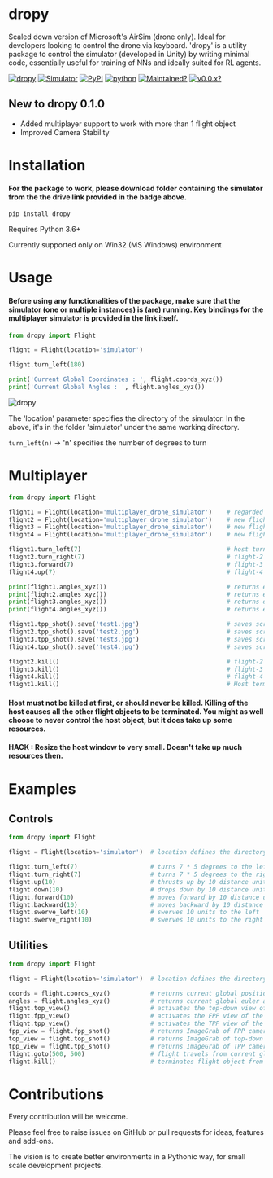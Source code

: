 # dropy

Scaled down version of Microsoft's AirSim (drone only). Ideal for developers looking to control the drone via keyboard. 'dropy' is a utility package to control the simulator (developed in Unity) by writing minimal code, essentially useful for training of NNs and ideally suited for RL agents.

[![dropy](https://img.shields.io/badge/dropy-GitHub-red.svg)](https://github.com/gittygupta/dropy)
[![Simulator](https://img.shields.io/badge/Simulator-drive-yellow.svg)](https://drive.google.com/drive/folders/1aKszPhx8NSxfkh6jYMFV7Cr-rY0P3CeX?usp=sharing)
[![PyPI](https://img.shields.io/badge/PyPI-v0.1.0-blue.svg)](https://pypi.org/project/dropy/)
[![python](https://img.shields.io/badge/python-3.6+-blue.svg)](https://www.python.org)
[![Maintained?](https://img.shields.io/badge/Maintained%3F-YES-green.svg)](https://github.com/gittygupta/dropy)
[![v0.0.x?](https://img.shields.io/badge/v0.0.x-README-indigo.svg)](https://github.com/gittygupta/dropy/blob/master/README_v0.0.x.md)


## New to dropy 0.1.0

* Added multiplayer support to work with more than 1 flight object
* Improved Camera Stability

# Installation

#### For the package to work, please download folder containing the simulator from the the drive link provided in the badge above. 

```
pip install dropy
```

Requires Python 3.6+

Currently supported only on Win32 (MS Windows) environment


# Usage

#### Before using any functionalities of the package, make sure that the simulator (one or multiple instances) is (are) running. Key bindings for the multiplayer simulator is provided in the link itself.

```python
from dropy import Flight

flight = Flight(location='simulator')

flight.turn_left(180)

print('Current Global Coordinates : ', flight.coords_xyz())
print('Current Global Angles : ', flight.angles_xyz())
```

![dropy](https://github.com/gittygupta/dropy/blob/master/readme_gif.gif)

The 'location' parameter specifies the directory of the simulator. In the above, it's in the folder 'simulator' under the same working directory.

`
turn_left(n)
`
 -> 'n' specifies the number of degrees to turn


# Multiplayer

```python
from dropy import Flight

flight1 = Flight(location='multiplayer_drone_simulator')    # regarded as the host flight object
flight2 = Flight(location='multiplayer_drone_simulator')    # new flight-2 spawned
flight3 = Flight(location='multiplayer_drone_simulator')    # new flight-3 spawned
flight4 = Flight(location='multiplayer_drone_simulator')    # new flight=4 spawned

flight1.turn_left(7)                                        # host turns 7 * 5 degrees to the left
flight2.turn_right(7)                                       # flight-2 turns 7 * 5 degrees to the right
flight3.forward(7)                                          # flight-3 goes forward by 7 distance units
flight4.up(7)                                               # flight-4 thrusts up by 7 distance units

print(flight1.angles_xyz())                                 # returns euler angles of the host
print(flight2.angles_xyz())                                 # returns euler angles of flight-2
print(flight3.angles_xyz())                                 # returns euler angles of flight-3
print(flight4.angles_xyz())                                 # returns euler angles of flight-4

flight1.tpp_shot().save('test1.jpg')                        # saves screenshot of tpp-mode of the host
flight2.tpp_shot().save('test2.jpg')                        # saves screenshot of tpp-mode of flight-2
flight3.tpp_shot().save('test3.jpg')                        # saves screenshot of tpp-mode of flight-3
flight4.tpp_shot().save('test4.jpg')                        # saves screenshot of tpp-mode of flight-4

flight2.kill()                                              # flight-2 terminated from simulator and closed
flight3.kill()                                              # flight-3 terminated from simulator and closed
flight4.kill()                                              # flight-4 terminated from simulator and closed
flight1.kill()                                              # Host terminated from simulator and closed
```

#### Host must not be killed at first, or should never be killed. Killing of the host causes all the other flight objects to be terminated. You might as well choose to never control the host object, but it does take up some resources. 
#### HACK : Resize the host window to very small. Doesn't take up much resources then.
####

# Examples

## Controls

```python
from dropy import Flight

flight = Flight(location='simulator')  # location defines the directory where the simulator is, in the workstation

flight.turn_left(7)                    # turns 7 * 5 degrees to the left
flight.turn_right(7)                   # turns 7 * 5 degrees to the right
flight.up(10)                          # thrusts up by 10 distance units
flight.down(10)                        # drops down by 10 distance units
flight.forward(10)                     # moves forward by 10 distance units
flight.backward(10)                    # moves backward by 10 distance units
flight.swerve_left(10)                 # swerves 10 units to the left
flight.swerve_right(10)                # swerves 10 units to the right
```

## Utilities

```python
from dropy import Flight

flight = Flight(location='simulator')  # location defines the directory where the simulator is, in the workstation

coords = flight.coords_xyz()           # returns current global position of the agent
angles = flight.angles_xyz()           # returns current global euler angles of the agent
flight.top_view()                      # activates the top-down view of the simulator
flight.fpp_view()                      # activates the FPP view of the simulator
flight.tpp_view()                      # activates the TPP view of the simulator
fpp_view = flight.fpp_shot()           # returns ImageGrab of FPP camera of the simulator
top_view = flight.top_shot()           # returns ImageGrab of top-down view of the simulator
tpp_view = flight.tpp_shot()           # returns ImageGrab of TPP camera (Main Camera) of the simulator
flight.goto(500, 500)                  # flight travels from current global position to given global coordinates(500, 500)
flight.kill()                          # terminates flight object from the simulator, and closes that instance
```

# Contributions

Every contribution will be welcome.

Please feel free to raise issues on GitHub or pull requests for ideas, features and add-ons.

The vision is to create better environments in a Pythonic way, for small scale development projects.

